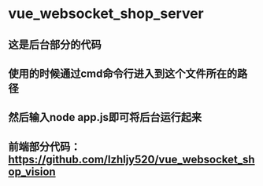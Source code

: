 # vue_websocket_shop_server
## 这是后台部分的代码
## 使用的时候通过cmd命令行进入到这个文件所在的路径
## 然后输入node app.js即可将后台运行起来
## 前端部分代码：https://github.com/lzhljy520/vue_websocket_shop_vision
